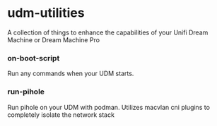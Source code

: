 # udm-utilities
A collection of things to enhance the capabilities of your Unifi Dream Machine or Dream Machine Pro

### on-boot-script
Run any commands when your UDM starts.

### run-pihole
Run pihole on your UDM with podman.  Utilizes macvlan cni plugins to completely isolate the network stack

